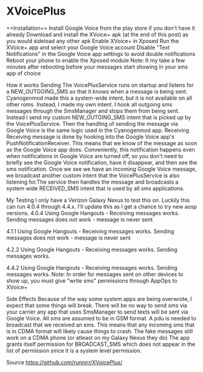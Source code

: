 XVoicePlus
==========
==Installation==
Install Google Voice from the play store if you don't have it already
Download and install the XVoice+ apk (at the end of this post) as you would sideload any other apk
Enable XVoice+ in Xposed
Run the XVoice+ app and select your Google Voice account
Disable "Text Notifications" in the Google Voice app settings to avoid double notifications
Reboot your phone to enable the Xposed module
Note: It my take a few minutes after rebooting before your messages start showing in your sms app of choice

How it works
Sending
The VoicePlusService runs on startup and listens for a NEW_OUTGOING_SMS so that it knows when a message is being sent. Cyanogenmod made this a system-wide intent, but it is not available on all other roms. Instead, I made my own intent.
I hook all outgoing sms messages through the SmsManager and stops them from being sent. Instead I send my custom NEW_OUTGING_SMS intent that is picked up by the VoicePlusService. Then the handling of sending the message via Google Voice is the same logic used in the Cyanogenmod app.
Receiving
Receiving message is done by hooking into the Google Voice app's PushNotificationReceiver. This means that we know of the message as soon as the Google Voice app does. Conveniently, this notification happens even when notifications in Google Voice are turned off, so you don't need to briefly see the Google Voice notification, have it disappear, and then see the sms notification.
Once we see we have an incoming Google Voice message, we broadcast another custom intent that the VoicePlusService is also listening for.The service then handles the message and broadcasts a system wide RECEIVED_SMS intent that is used by all sms applications.

My Testing 
I only have a Verizon Galaxy Nexus to test this on. Luckily this can run 4.0.4 through 4.4.x. I'll update this as I get a chance to try new aosp versions.
4.0.4 
Using Google Hangouts - 
Receiving messages works.
Sending messages does not work - message is never sent

4.1.1 
Using Google Hangouts - 
Receiving messages works.
Sending messages does not work - message is never sent

4.2.2 
Using Google Hangouts -
Receiving messages works.
Sending messages works.

4.4.2 
Using Google Hangouts -
Receiving messages works.
Sending messages works.
Note: In order for messages sent on other devices to show up, you must give "write sms" permissions through AppOps to XVoice+

Side Effects
Because of the way some system apps are being overwrote, I expect that some things will break.
There will be no way to send sms via your carrier any app that uses SmsManager to send texts will be sent via Google Voice.
All sms are assumed to be in GSM format. A pdu is needed to broadcast that we received an sms. This means that any incoming sms that is in CDMA format will likely cause things to crash. The fake messages still work on a CDMA phone (or atleast on my Galaxy Nexus they do)
The app grants itself permission for BROADCAST_SMS which does not appear in the list of permission since it is a system level permission.

Source
https://github.com/runnirr/XVoicePlus/
